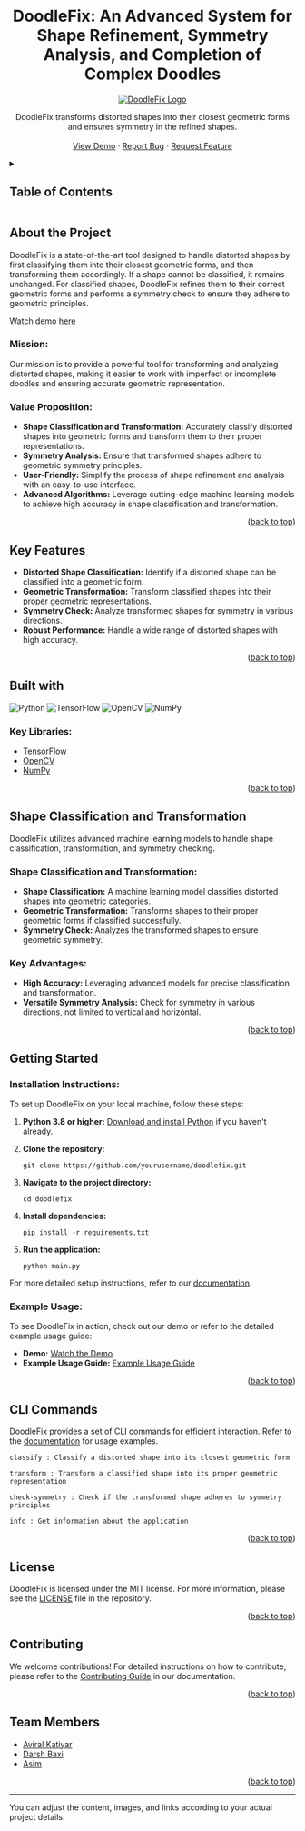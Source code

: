 <a name="readme-top"></a>

<!-- PROJECT LOGO -->
<br />
<h1 align="center">DoodleFix: An Advanced System for Shape Refinement, Symmetry Analysis, and Completion of Complex Doodles</h1>
<div align="center">
  <a href="https://github.com/yourusername/doodlefix">
    <img src="assets/DoodleFixLogo.png" alt="DoodleFix Logo">
  </a>
  <p>
    DoodleFix transforms distorted shapes into their closest geometric forms and ensures symmetry in the refined shapes.
  <br />
    <br />
    <a href="https://youtu.be/your-demo-link">View Demo</a>
    ·
    <a href="https://github.com/yourusername/doodlefix/issues">Report Bug</a>
    ·
    <a href="https://github.com/yourusername/doodlefix/issues">Request Feature</a>
  </p>
</div>

<!-- TABLE OF CONTENTS -->
<details>
  <summary><h2> Table of Contents </h2></summary>
  <ol>
    <li>
      <a href="#abouttheproject"> About The Project </a>
      <ul>
        <li><a href="#mission"> Mission </a></li>
        <li><a href="#valueproposition"> Value Proposition </a></li>
      </ul>
    </li>
    <li><a href="#keyfeatures">Key Features</a></li>
    <li><a href="#builtwith">Built With</a></li>
    <li><a href="#detection">Shape Classification and Transformation</a></li>
    <li>
      <a href="#gettingstarted">Getting Started</a>
      <ul>
        <li><a href="#installation">Installation Instructions</a></li>
        <li><a href="#example">Example Usage</a></li>
      </ul>
    </li>
    <li><a href="#clicommands">CLI Commands</a></li>
    <li><a href="#license">License</a></li>
    <li><a href="#contributing">Contributing</a></li>
    <li><a href="#team">Team Members</a></li>
  </ol>
</details>

<h2 id="abouttheproject"> About the Project </h2>

DoodleFix is a state-of-the-art tool designed to handle distorted shapes by first classifying them into their closest geometric forms, and then transforming them accordingly. If a shape cannot be classified, it remains unchanged. For classified shapes, DoodleFix refines them to their correct geometric forms and performs a symmetry check to ensure they adhere to geometric principles.

Watch demo [here](https://youtu.be/your-demo-link)

<h3 id="mission"> Mission: </h3>

Our mission is to provide a powerful tool for transforming and analyzing distorted shapes, making it easier to work with imperfect or incomplete doodles and ensuring accurate geometric representation.

<h3 id="valueproposition"> Value Proposition: </h3>

- **Shape Classification and Transformation:** Accurately classify distorted shapes into geometric forms and transform them to their proper representations.
- **Symmetry Analysis:** Ensure that transformed shapes adhere to geometric symmetry principles.
- **User-Friendly:** Simplify the process of shape refinement and analysis with an easy-to-use interface.
- **Advanced Algorithms:** Leverage cutting-edge machine learning models to achieve high accuracy in shape classification and transformation.

<p align="right">(<a href="#readme-top">back to top</a>)</p>

<h2 id="keyfeatures"> Key Features </h2>

- **Distorted Shape Classification:** Identify if a distorted shape can be classified into a geometric form.
- **Geometric Transformation:** Transform classified shapes into their proper geometric representations.
- **Symmetry Check:** Analyze transformed shapes for symmetry in various directions.
- **Robust Performance:** Handle a wide range of distorted shapes with high accuracy.

<p align="right">(<a href="#readme-top">back to top</a>)</p>

<h2 id="builtwith"> Built with </h2>

![Python](https://img.shields.io/badge/python-3670A0?style=for-the-badge&logo=python&logoColor=ffdd54) ![TensorFlow](https://img.shields.io/badge/TensorFlow-%23FF6F00.svg?style=for-the-badge&logo=TensorFlow&logoColor=white) ![OpenCV](https://img.shields.io/badge/OpenCV-%23FF6F00.svg?style=for-the-badge&logo=OpenCV&logoColor=white) ![NumPy](https://img.shields.io/badge/NumPy-%2300CFFF.svg?style=for-the-badge&logo=NumPy&logoColor=white)

<h3> Key Libraries: </h3>

- [TensorFlow](https://www.tensorflow.org/)
- [OpenCV](https://opencv.org/)
- [NumPy](https://numpy.org/)

<p align="right">(<a href="#readme-top">back to top</a>)</p>

<h2 id="detection"> Shape Classification and Transformation </h2>

DoodleFix utilizes advanced machine learning models to handle shape classification, transformation, and symmetry checking.

### Shape Classification and Transformation:

- **Shape Classification:** A machine learning model classifies distorted shapes into geometric categories.
- **Geometric Transformation:** Transforms shapes to their proper geometric forms if classified successfully.
- **Symmetry Check:** Analyzes the transformed shapes to ensure geometric symmetry.

### Key Advantages:

- **High Accuracy:** Leveraging advanced models for precise classification and transformation.
- **Versatile Symmetry Analysis:** Check for symmetry in various directions, not limited to vertical and horizontal.

<p align="right">(<a href="#readme-top">back to top</a>)</p>

<h2 id="gettingstarted"> Getting Started </h2>

<h3 id="installation"> Installation Instructions: </h3>

To set up DoodleFix on your local machine, follow these steps:

1. **Python 3.8 or higher:** [Download and install Python](https://www.python.org/downloads/) if you haven't already.

2. **Clone the repository:**

   ```
   git clone https://github.com/yourusername/doodlefix.git
   ```

3. **Navigate to the project directory:**
   ```
   cd doodlefix
   ```

4. **Install dependencies:**
   ```
   pip install -r requirements.txt
   ```

5. **Run the application:**
   ```
   python main.py
   ```

For more detailed setup instructions, refer to our [documentation](docs/setup.md).

<h3 id="example"> Example Usage: </h3>

To see DoodleFix in action, check out our demo or refer to the detailed example usage guide:

- **Demo:** [Watch the Demo](https://youtu.be/your-demo-link)
- **Example Usage Guide:** [Example Usage Guide](docs/examples/examples.md)

<p align="right">(<a href="#readme-top">back to top</a>)</p>

<h2 id="clicommands"> CLI Commands </h2>

DoodleFix provides a set of CLI commands for efficient interaction. Refer to the [documentation](docs/examples/examples.md) for usage examples.

```
classify : Classify a distorted shape into its closest geometric form
```

```
transform : Transform a classified shape into its proper geometric representation
```

```
check-symmetry : Check if the transformed shape adheres to symmetry principles
```

```
info : Get information about the application
```

<p align="right">(<a href="#readme-top">back to top</a>)</p>

<h2 id="license"> License </h2>

DoodleFix is licensed under the MIT license. For more information, please see the [LICENSE](LICENSE) file in the repository.

<p align="right">(<a href="#readme-top">back to top</a>)</p>

<h2 id="contributing"> Contributing </h2>

We welcome contributions! For detailed instructions on how to contribute, please refer to the [Contributing Guide](docs/contributing.md) in our documentation.

<p align="right">(<a href="#readme-top">back to top</a>)</p>

<h2 id="team"> Team Members </h2>

- [Aviral Katiyar](https://github.com/maskboyAvi)
- [Darsh Baxi](https://github.com/darshbaxi)
- [Asim](https://github.com/asim)

<p align="right">(<a href="#readme-top">back to top</a>)</p>

---

You can adjust the content, images, and links according to your actual project details.
